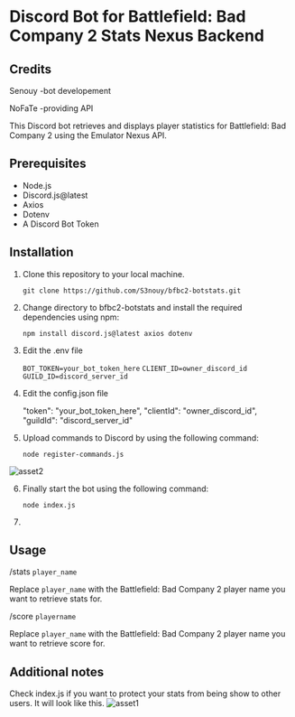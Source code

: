 # Discord Bot for Battlefield: Bad Company 2 Stats Nexus Backend
## Credits
Senouy -bot developement

NoFaTe -providing API

This Discord bot retrieves and displays player statistics for Battlefield: Bad Company 2 using the Emulator Nexus API.

## Prerequisites

- Node.js
- Discord.js@latest
- Axios
- Dotenv
- A Discord Bot Token

## Installation

1. Clone this repository to your local machine.

   `git clone https://github.com/S3nouy/bfbc2-botstats.git`

2. Change directory to bfbc2-botstats and install the required dependencies using npm:

   `npm install discord.js@latest axios dotenv`
   
3. Edit the .env file
   
   `BOT_TOKEN=your_bot_token_here`
   `CLIENT_ID=owner_discord_id`
   `GUILD_ID=discord_server_id`

4. Edit the config.json file

   "token": "your_bot_token_here",
   "clientId": "owner_discord_id",
   "guildId": "discord_server_id"

5. Upload commands to Discord by using the following command:

   `node register-commands.js`

![asset2](https://github.com/S3nouy/bfbc2-botstats/assets/77050462/6523badb-b6b4-4ddf-baca-b1e78a05ee12)

6. Finally start the bot using the following command:

   `node index.js`

7. 

## Usage

   /stats `player_name`

Replace `player_name` with the Battlefield: Bad Company 2 player name you want to retrieve stats for.

   /score `playername`

Replace `player_name` with the Battlefield: Bad Company 2 player name you want to retrieve score for.

## Additional notes
Check index.js if you want to protect your stats from being show to other users.
It will look like this.
![asset1](https://github.com/S3nouy/bfbc2-botstats/assets/77050462/8ff73f2f-839b-4a3d-bdcf-6180d1fca6b9)

